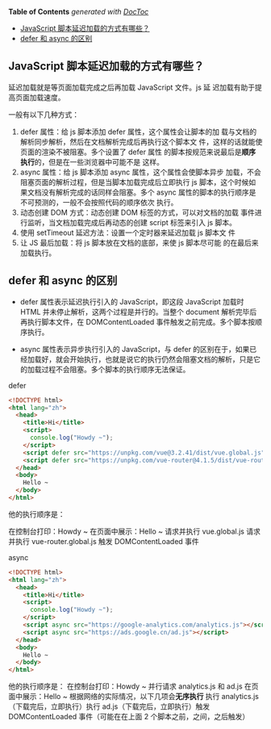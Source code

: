 <!-- START doctoc generated TOC please keep comment here to allow auto update -->
<!-- DON'T EDIT THIS SECTION, INSTEAD RE-RUN doctoc TO UPDATE -->

**Table of Contents** _generated with [DocToc](https://github.com/thlorenz/doctoc)_

- [JavaScript 脚本延迟加载的方式有哪些？](#javascript-脚本延迟加载的方式有哪些)
- [defer 和 async 的区别](#defer-和-async-的区别)

<!-- END doctoc generated TOC please keep comment here to allow auto update -->

## JavaScript 脚本延迟加载的方式有哪些？

延迟加载就是等页面加载完成之后再加载 JavaScript 文件。js 延
迟加载有助于提高页面加载速度。

一般有以下几种方式：

1. defer 属性：给 js 脚本添加 defer 属性，这个属性会让脚本的加
   载与文档的解析同步解析，然后在文档解析完成后再执行这个脚本文
   件，这样的话就能使页面的渲染不被阻塞。多个设置了 defer 属性
   的脚本按规范来说最后是**顺序执行**的，但是在一些浏览器中可能不是
   这样。
2. async 属性：给 js 脚本添加 async 属性，这个属性会使脚本异步
   加载，不会阻塞页面的解析过程，但是当脚本加载完成后立即执行 js
   脚本，这个时候如果文档没有解析完成的话同样会阻塞。多个 async
   属性的脚本的执行顺序是不可预测的，一般不会按照代码的顺序依次
   执行。
3. 动态创建 DOM 方式：动态创建 DOM 标签的方式，可以对文档的加载
   事件进行监听，当文档加载完成后再动态的创建 script 标签来引入
   js 脚本。
4. 使用 setTimeout 延迟方法：设置一个定时器来延迟加载 js 脚本文
   件
5. 让 JS 最后加载：将 js 脚本放在文档的底部，来使 js 脚本尽可能
   的在最后来加载执行。

## defer 和 async 的区别

- defer 属性表示延迟执行引入的 JavaScript，即这段 JavaScript 加载时 HTML 并未停止解析，这两个过程是并行的。当整个 document 解析完毕后再执行脚本文件，在 DOMContentLoaded 事件触发之前完成。多个脚本按顺序执行。

- async 属性表示异步执行引入的 JavaScript，与 defer 的区别在于，如果已经加载好，就会开始执行，也就是说它的执行仍然会阻塞文档的解析，只是它的加载过程不会阻塞。多个脚本的执行顺序无法保证。

defer

```html
<!DOCTYPE html>
<html lang="zh">
  <head>
    <title>Hi</title>
    <script>
      console.log("Howdy ~");
    </script>
    <script defer src="https://unpkg.com/vue@3.2.41/dist/vue.global.js"></script>
    <script defer src="https://unpkg.com/vue-router@4.1.5/dist/vue-router.global.js"></script>
  </head>
  <body>
    Hello ~
  </body>
</html>
```

他的执行顺序是：

在控制台打印：Howdy ~
在页面中展示：Hello ~
请求并执行 vue.global.js
请求并执行 vue-router.global.js
触发 DOMContentLoaded 事件

async

```html
<!DOCTYPE html>
<html lang="zh">
  <head>
    <title>Hi</title>
    <script>
      console.log("Howdy ~");
    </script>
    <script async src="https://google-analytics.com/analytics.js"></script>
    <script async src="https://ads.google.cn/ad.js"></script>
  </head>
  <body>
    Hello ~
  </body>
</html>
```

他的执行顺序是：
在控制台打印：Howdy ~
并行请求 analytics.js 和 ad.js
在页面中展示：Hello ~
根据网络的实际情况，以下几项会**无序执行** 执行 analytics.js（下载完后，立即执行）执行 ad.js（下载完后，立即执行）触发 DOMContentLoaded 事件（可能在在上面 2 个脚本之前，之间，之后触发）
